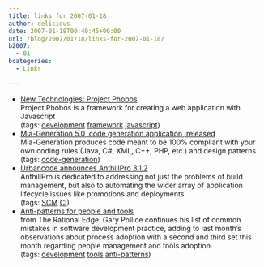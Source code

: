 ```yaml
---
title: links for 2007-01-18
author: delicious
date: 2007-01-18T00:40:45+00:00
url: /blog/2007/01/18/links-for-2007-01-18/
b2007:
  - 01
bcategories:
  - Links

---
```

  * <div>
      <a href="http://www.theserverside.com/news/thread.tss?thread_id=43888">New Technologies: Project Phobos</a>
    </div>
    
    <div>
      Project Phobos is a framework for creating a web application with Javascript
    </div>
    
    <div>
      (tags: <a href="http://del.icio.us/frodenas/development">development</a> <a href="http://del.icio.us/frodenas/framework">framework</a> <a href="http://del.icio.us/frodenas/javascript">javascript</a>)
    </div>

  * <div>
      <a href="http://www.theserverside.com/news/thread.tss?thread_id=43865">Mia-Generation 5.0, code generation application, released</a>
    </div>
    
    <div>
      Mia-Generation produces code meant to be 100% compliant with your own coding rules (Java, C#, XML, C++, PHP, etc.) and design patterns
    </div>
    
    <div>
      (tags: <a href="http://del.icio.us/frodenas/code-generation">code-generation</a>)
    </div>

  * <div>
      <a href="http://www.theserverside.com/news/thread.tss?thread_id=43857">Urbancode announces AnthillPro 3.1.2</a>
    </div>
    
    <div>
      AnthillPro is dedicated to addressing not just the problems of build management, but also to automating the wider array of application lifecycle issues like promotions and deployments
    </div>
    
    <div>
      (tags: <a href="http://del.icio.us/frodenas/SCM">SCM</a> <a href="http://del.icio.us/frodenas/CI">CI</a>)
    </div>

  * <div>
      <a href="http://www-128.ibm.com/developerworks/rational/library/jan07/pollice/index.html">Anti-patterns for people and tools</a>
    </div>
    
    <div>
      from The Rational Edge: Gary Pollice continues his list of common mistakes in software development practice, adding to last month&#8217;s observations about process adoption with a second and third set this month regarding people management and tools adoption.
    </div>
    
    <div>
      (tags: <a href="http://del.icio.us/frodenas/development">development</a> <a href="http://del.icio.us/frodenas/tools">tools</a> <a href="http://del.icio.us/frodenas/anti-patterns">anti-patterns</a>)
    </div>